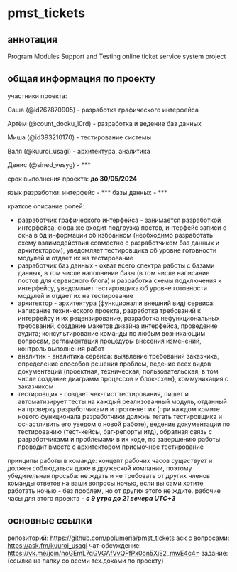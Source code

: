 # pmst_tickets
## аннотация
Program Modules Support and Testing online ticket service system project

## общая информация по проекту 
участники проекта:

  Саша (@id267870905) - разработка графического интерфейса
  
  Артём (@count_dooku_l0rd) - разработка и ведение баз данных
  
  Миша (@id393210170) - тестирование системы
  
  Валя (@kuuroi_usagi) - архитектура, аналитика
  
  Денис (@sined_vesyg) - ***


срок выполнения проекта:
**до 30/05/2024**

язык разработки:
  интерфейс - ***
  базы данных - ***

краткое описание ролей:
- разработчик графического интерфейса - занимается разработкой интерфейса, сюда же входит подгрузка постов, интерфейс записи с окна в бд информации об избранном (необходимо разработать схему взаимодействия совместно с разработчиком баз данных и архитектором), уведомляет тестировщика об уровне готовности модулей и отдает их на тестирование
- разработчик баз данных - охват всего спектра работы с базами данных, в том числе наполнение базы (в том числе написание постов для сервисного блога) и разработка схемы подключения к интерфейсу, уведомляет тестировщика об уровне готовности модулей и отдает их на тестирование
- архитектор - архитектура (функционал и внешний вид) сервиса: написание технического проекта, разработка требований к интерфейсу и их рецензирование, разработка нефункциональных требований, создание макетов дизайна интерфейса, проведение аудита; консультирование команды по любым возникающим вопросам, регламентация процедуры внесения изменений, контроль выполнения работ
- аналитик - аналитика сервиса: выявление требований заказчика, определение способов решения проблем, ведение всех видов документаций (проектная, техническая, пользовательская, в том числе создание диаграмм процессов и блок-схем), коммуникация с заказчиком
- тестировщик - создает чек-лист тестирования, пишет и автоматизирует тесты на каждый реализованный модуль, отданный на проверку разработчиками и прогоняет их (при каждом комите нового функционала разработчики должны тегать тестировщика и осчастливить его уведом о новой работе), ведение документации по тестированию (тест-кейсы, баг-репорты итд), обратная связь с разработчиками и проблемами в их коде, по завершению работы проводит вместе с архитектором приемочное тестирование

принципы работы в команде:
концепт рабочих часов *существует* и должен соблюдаться даже в дружеской компании, поэтому убедительная просьба: не ждать и не требовать от других членов команды ответов на ваши вопросы ночью, если вы сами хотите работать ночью - без проблем, но от других этого не ждите.
рабочие часы для этого проекта - ***с 9 утра до 21 вечера UTC+3***

## основные ссылки
репозиторий: https://github.com/polumeria/pmst_tickets
аск с вопросами: https://ask.fm/kuuroi_usagi
чат-обсуждение: https://vk.me/join/noGEmL7qGVGAfVvQFfPx0on5XjE2_mwE4c4=
задание: (ссылка на папку со всеми тех.доками по проекту)
